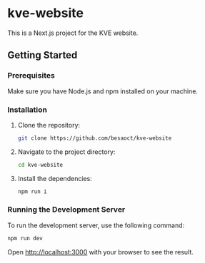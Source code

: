 # kve-website

This is a Next.js project for the KVE website.

## Getting Started

### Prerequisites

Make sure you have Node.js and npm installed on your machine.

### Installation

1. Clone the repository:

    ```bash
    git clone https://github.com/besaoct/kve-website
    ```

2. Navigate to the project directory:

    ```bash
    cd kve-website
    ```

3. Install the dependencies:

    ```bash
    npm run i
    ```

### Running the Development Server

To run the development server, use the following command:

```bash
npm run dev
```

Open [http://localhost:3000](http://localhost:3000) with your browser to see the result.
